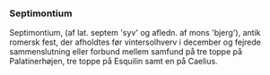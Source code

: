 ### Septimontium


Septimontium, (af lat. septem 'syv' og afledn. af mons 'bjerg'), antik romersk fest, der afholdtes før vintersolhverv i december og fejrede sammenslutning eller forbund mellem samfund på tre toppe på Palatinerhøjen, tre toppe på Esquilin samt en på Caelius.